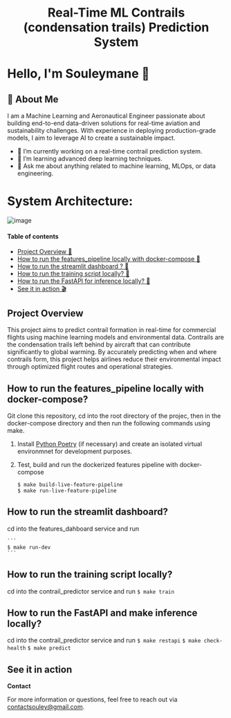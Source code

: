 <div align="center">
    <h1>Real-Time ML Contrails (condensation trails) Prediction System
</div>

# Hello, I'm Souleymane 👋

## 🚀 About Me
I am a Machine Learning and Aeronautical Engineer passionate about building end-to-end data-driven solutions for real-time aviation and sustainability challenges. With experience in deploying production-grade models, I aim to leverage AI to create a sustainable impact.

- 🔭 I’m currently working on a real-time contrail prediction system.
- 🌱 I’m learning advanced deep learning techniques.
- 💬 Ask me about anything related to machine learning, MLOps, or data engineering.

# System Architecture:
![image](https://github.com/user-attachments/assets/af6b619c-0e2c-44de-a132-8fc07d9f10d0)

#### Table of contents
* [Project Overview 🎯](#project-overview)
* [How to run the features_pipeline locally with docker-compose 🏃](#how-to-run-the-features-pipeline-locally-with-docker-compose?)
* [How to run the streamlit dashboard ? 🏃](#how-to-run-the-streamlit-dashboard?)
* [How to run the training script locally? 🚀](#how-to-run-the-training-script-locally?)
* [How to run the FastAPI for inference locally? 🔎](#how-to-run-the-FastAPI-for-inference-locally?)
* [See it in action 🎬](#see-it-in-action)

## Project Overview
This project aims to predict contrail formation in real-time for commercial flights using machine learning models and environmental data. Contrails are the condensation trails left behind by aircraft that can contribute significantly to global warming. By accurately predicting when and where contrails form, this project helps airlines reduce their environmental impact through optimized flight routes and operational strategies.

## How to run the features_pipeline locally with docker-compose?

Git clone this repository, cd into the root directory of the projec, then in the docker-compose directory and then run the following commands using make.

1. Install [Python Poetry](https://python-poetry.org/docs/#installation) (if necessary)
and create an isolated virtual environmnet for development purposes.

2. Test, build and run the dockerized features pipeline with docker-compose
    ```
    $ make build-live-feature-pipeline
    $ make run-live-feature-pipeline
    
    ```
## How to run the streamlit dashboard?
cd into the features_dahboard service and run

    ```
    $ make run-dev
    ```
## How to run the training script locally?
cd into the contrail_predictor service and run
    ```
    $ make train
    ``` 
## How to run the FastAPI and make inference locally?
cd into the contrail_predictor service and run
    ```
    $ make restapi
    ``` 
    ```
    $ make check-health
    ``` 
    ```
    $ make predict
    ``` 

## See it in action



**Contact**

For more information or questions, feel free to reach out via contactsouley@gmail.com.
